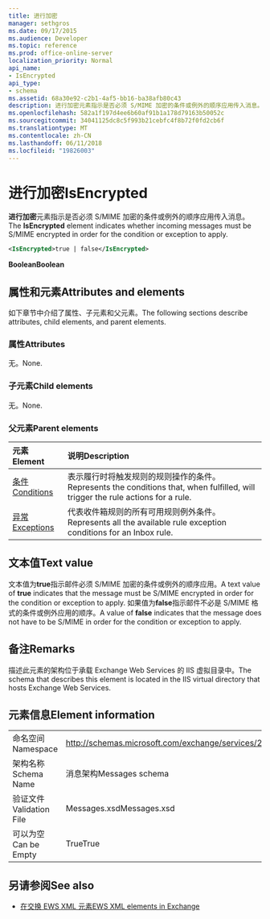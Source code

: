 ```yaml
---
title: 进行加密
manager: sethgros
ms.date: 09/17/2015
ms.audience: Developer
ms.topic: reference
ms.prod: office-online-server
localization_priority: Normal
api_name:
- IsEncrypted
api_type:
- schema
ms.assetid: 68a30e92-c2b1-4af5-bb16-ba38afb80c43
description: 进行加密元素指示是否必须 S/MIME 加密的条件或例外的顺序应用传入消息。
ms.openlocfilehash: 582a1f197d4ee6b60af91b1a178d79163b50052c
ms.sourcegitcommit: 34041125dc8c5f993b21cebfc4f8b72f0fd2cb6f
ms.translationtype: MT
ms.contentlocale: zh-CN
ms.lasthandoff: 06/11/2018
ms.locfileid: "19826003"
---
```

# <a name="isencrypted"></a><span data-ttu-id="72b57-103">进行加密</span><span class="sxs-lookup"><span data-stu-id="72b57-103">IsEncrypted</span></span>

<span data-ttu-id="72b57-104">**进行加密**元素指示是否必须 S/MIME 加密的条件或例外的顺序应用传入消息。</span><span class="sxs-lookup"><span data-stu-id="72b57-104">The **IsEncrypted** element indicates whether incoming messages must be S/MIME encrypted in order for the condition or exception to apply.</span></span> 
  
```XML
<IsEncrypted>true | false</IsEncrypted>
```

 <span data-ttu-id="72b57-105">**Boolean**</span><span class="sxs-lookup"><span data-stu-id="72b57-105">**Boolean**</span></span>
## <a name="attributes-and-elements"></a><span data-ttu-id="72b57-106">属性和元素</span><span class="sxs-lookup"><span data-stu-id="72b57-106">Attributes and elements</span></span>

<span data-ttu-id="72b57-107">如下章节中介绍了属性、子元素和父元素。</span><span class="sxs-lookup"><span data-stu-id="72b57-107">The following sections describe attributes, child elements, and parent elements.</span></span>
  
### <a name="attributes"></a><span data-ttu-id="72b57-108">属性</span><span class="sxs-lookup"><span data-stu-id="72b57-108">Attributes</span></span>

<span data-ttu-id="72b57-109">无。</span><span class="sxs-lookup"><span data-stu-id="72b57-109">None.</span></span>
  
### <a name="child-elements"></a><span data-ttu-id="72b57-110">子元素</span><span class="sxs-lookup"><span data-stu-id="72b57-110">Child elements</span></span>

<span data-ttu-id="72b57-111">无。</span><span class="sxs-lookup"><span data-stu-id="72b57-111">None.</span></span>
  
### <a name="parent-elements"></a><span data-ttu-id="72b57-112">父元素</span><span class="sxs-lookup"><span data-stu-id="72b57-112">Parent elements</span></span>

|<span data-ttu-id="72b57-113">**元素**</span><span class="sxs-lookup"><span data-stu-id="72b57-113">**Element**</span></span>|<span data-ttu-id="72b57-114">**说明**</span><span class="sxs-lookup"><span data-stu-id="72b57-114">**Description**</span></span>|
|:-----|:-----|
|[<span data-ttu-id="72b57-115">条件</span><span class="sxs-lookup"><span data-stu-id="72b57-115">Conditions</span></span>](conditions.md) <br/> |<span data-ttu-id="72b57-116">表示履行时将触发规则的规则操作的条件。</span><span class="sxs-lookup"><span data-stu-id="72b57-116">Represents the conditions that, when fulfilled, will trigger the rule actions for a rule.</span></span>  <br/> |
|[<span data-ttu-id="72b57-117">异常</span><span class="sxs-lookup"><span data-stu-id="72b57-117">Exceptions</span></span>](exceptions.md) <br/> |<span data-ttu-id="72b57-118">代表收件箱规则的所有可用规则例外条件。</span><span class="sxs-lookup"><span data-stu-id="72b57-118">Represents all the available rule exception conditions for an Inbox rule.</span></span>  <br/> |
   
## <a name="text-value"></a><span data-ttu-id="72b57-119">文本值</span><span class="sxs-lookup"><span data-stu-id="72b57-119">Text value</span></span>

<span data-ttu-id="72b57-120">文本值为**true**指示邮件必须 S/MIME 加密的条件或例外的顺序应用。</span><span class="sxs-lookup"><span data-stu-id="72b57-120">A text value of **true** indicates that the message must be S/MIME encrypted in order for the condition or exception to apply.</span></span> <span data-ttu-id="72b57-121">如果值为**false**指示邮件不必是 S/MIME 格式的条件或例外应用的顺序。</span><span class="sxs-lookup"><span data-stu-id="72b57-121">A value of **false** indicates that the message does not have to be S/MIME in order for the condition or exception to apply.</span></span> 
  
## <a name="remarks"></a><span data-ttu-id="72b57-122">备注</span><span class="sxs-lookup"><span data-stu-id="72b57-122">Remarks</span></span>

<span data-ttu-id="72b57-123">描述此元素的架构位于承载 Exchange Web Services 的 IIS 虚拟目录中。</span><span class="sxs-lookup"><span data-stu-id="72b57-123">The schema that describes this element is located in the IIS virtual directory that hosts Exchange Web Services.</span></span>
  
## <a name="element-information"></a><span data-ttu-id="72b57-124">元素信息</span><span class="sxs-lookup"><span data-stu-id="72b57-124">Element information</span></span>

|||
|:-----|:-----|
|<span data-ttu-id="72b57-125">命名空间</span><span class="sxs-lookup"><span data-stu-id="72b57-125">Namespace</span></span>  <br/> |http://schemas.microsoft.com/exchange/services/2006/messages  <br/> |
|<span data-ttu-id="72b57-126">架构名称</span><span class="sxs-lookup"><span data-stu-id="72b57-126">Schema Name</span></span>  <br/> |<span data-ttu-id="72b57-127">消息架构</span><span class="sxs-lookup"><span data-stu-id="72b57-127">Messages schema</span></span>  <br/> |
|<span data-ttu-id="72b57-128">验证文件</span><span class="sxs-lookup"><span data-stu-id="72b57-128">Validation File</span></span>  <br/> |<span data-ttu-id="72b57-129">Messages.xsd</span><span class="sxs-lookup"><span data-stu-id="72b57-129">Messages.xsd</span></span>  <br/> |
|<span data-ttu-id="72b57-130">可以为空</span><span class="sxs-lookup"><span data-stu-id="72b57-130">Can be Empty</span></span>  <br/> |<span data-ttu-id="72b57-131">True</span><span class="sxs-lookup"><span data-stu-id="72b57-131">True</span></span>  <br/> |
   
## <a name="see-also"></a><span data-ttu-id="72b57-132">另请参阅</span><span class="sxs-lookup"><span data-stu-id="72b57-132">See also</span></span>



- [<span data-ttu-id="72b57-133">在交换 EWS XML 元素</span><span class="sxs-lookup"><span data-stu-id="72b57-133">EWS XML elements in Exchange</span></span>](ews-xml-elements-in-exchange.md)


